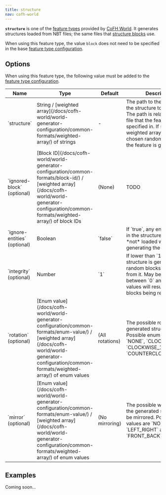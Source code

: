 ```yaml
---
title: structure
nav: cofh-world
---
```


**`structure`** is one of the [feature
types](/docs/cofh-world/world-generator-configuration/feature-types/) provided
by [CoFH World](/docs/cofh-world/). It generates structures loaded from NBT
files; the same files that [structure
blocks](https://minecraft.gamepedia.com/Structure_Block) use.

When using this feature type, the value `block` does not need to be specified in
the base [feature type
configuration](/docs/cofh-world/world-generator-configuration/feature-format/#feature-type-configuration).


Options
-------

When using this feature type, the following value must be added to the [feature
type
configuration](/docs/cofh-world/world-generator-configuration/feature-format/#feature-type-configuration).

<div class="uk-overflow-container">
    <table class="uk-table uk-table-striped uk-text-small">
        <thead>
            <tr>
                <th>Name</th>
                <th>Type</th>
                <th>Default</th>
                <th>Description</th>
            </tr>
        </thead>
        <tbody>
            <tr>
                <td markdown="span">`structure`</td>
                <td markdown="span">
                    String /
                    [weighted array](/docs/cofh-world/world-generator-configuration/common-formats/weighted-array/)
                    of strings
                </td>
                <td markdown="span">-</td>
                <td markdown="span">
                    The path to the NBT file of the structure to generate. The
                    path is relative to the file that the feature is specified
                    in. If specified as a weighted array, a file is chosen
                    randomly each time the feature is generated.
                </td>
            </tr>
            <tr>
                <td markdown="span">`ignored-block` (optional)</td>
                <td markdown="span">
                    [Block ID](/docs/cofh-world/world-generator-configuration/common-formats/block-id/)
                    /
                    [weighted array](/docs/cofh-world/world-generator-configuration/common-formats/weighted-array/)
                    of block IDs
                </td>
                <td markdown="span">(None)</td>
                <td markdown="span">
                    TODO
                </td>
            </tr>
            <tr>
                <td markdown="span">`ignore-entities` (optional)</td>
                <td markdown="span">Boolean</td>
                <td markdown="span">`false`</td>
                <td markdown="span">
                    If `true`, any entities saved in the structure file are
                    *not* loaded when generating the structure.
                </td>
            </tr>
            <tr>
                <td markdown="span">`integrity` (optional)</td>
                <td markdown="span">Number</td>
                <td markdown="span">`1`</td> <!-- 2? -->
                <td markdown="span">
                    If lower than `1`, the structure is generated with random
                    blocks removed from it. May be any value between `0` and
                    `1`. Lower values will result in more blocks being removed.
                </td>
            </tr>
            <tr>
                <td markdown="span">`rotation` (optional)</td>
                <td markdown="span">
                    [Enum value](/docs/cofh-world/world-generator-configuration/common-formats/enum-value/)
                    /
                    [weighted array](/docs/cofh-world/world-generator-configuration/common-formats/weighted-array/)
                    of enum values
                </td>
                <td markdown="span">(All rotations)</td>
                <td markdown="span">
                    The possible rotations of the generated structure. Possible
                    enum values are `NONE`, `CLOCKWISE_90`, `CLOCKWISE_180` and
                    `COUNTERCLOCKWISE_90`.
                </td>
            </tr>
            <tr>
                <td markdown="span">`mirror` (optional)</td>
                <td markdown="span">
                    [Enum value](/docs/cofh-world/world-generator-configuration/common-formats/enum-value/)
                    /
                    [weighted array](/docs/cofh-world/world-generator-configuration/common-formats/weighted-array/)
                    of enum values
                </td>
                <td markdown="span">(No mirroring)</td>
                <td markdown="span">
                    The possible ways in which the generated structure may be
                    mirrored. Possible enum values are `NONE`, `LEFT_RIGHT` and
                    `FRONT_BACK`.
                </td>
            </tr>
        </tbody>
    </table>
</div>


Examples
--------

Coming soon...
